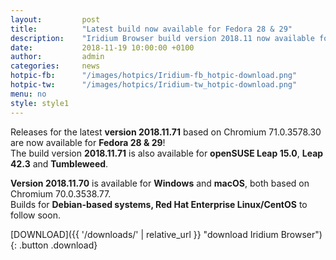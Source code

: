 ```yaml
---
layout: 		post
title:  		"Latest build now available for Fedora 28 & 29"
description: 	"Iridium Browser build version 2018.11 now available for Fedora 28 & 29 - go and get it!"
date:	 		2018-11-19 10:00:00 +0100
author:			admin
categories:		news
hotpic-fb:		"/images/hotpics/Iridium-fb_hotpic-download.png"
hotpic-tw:		"/images/hotpics/Iridium-tw_hotpic-download.png"
menu: no
style: style1
---
```


Releases for the latest **version 2018.11.71** based on Chromium 71.0.3578.30 are now available for **Fedora 28 & 29**!   
The build version **2018.11.71** is also available for **openSUSE Leap 15.0**, **Leap 42.3** and **Tumbleweed**.    
     
**Version 2018.11.70** is available for **Windows** and **macOS**, both based on Chromium 70.0.3538.77.   
Builds for **Debian-based systems, Red Hat Enterprise Linux/CentOS** to follow soon.    
    
[DOWNLOAD]({{ '/downloads/' | relative_url }} "download Iridium Browser"){: .button .download}     
